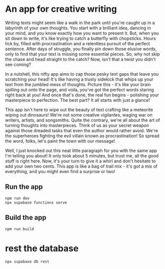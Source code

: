# An app for creative writing

Writing texts might seem like a walk in the park until you're caught up in a labyrinth of your own thoughts. You start with a brilliant idea, dancing in your mind, and you know exactly how you want to present it. But, when you sit down to write, it's like trying to catch a butterfly with chopsticks. Hours tick by, filled with procrastination and a relentless pursuit of the perfect sentence. After days of struggle, you finally pin down those elusive words, only to find that your text is missing some essential pieces. So, why not skip the chase and head straight to the catch? Now, isn't that a twist you didn't see coming?

In a nutshell, this nifty app aims to zap those pesky text gaps that leave you scratching your head! It's like having a trusty sidekick that whips up your text from the jumbled mess of thoughts. Picture this - it's like your brain spilling out onto the page, and voila, you've got the perfect words staring right back at you! And once that's done, the real fun begins - polishing your masterpiece to perfection. The best part? It all starts with just a glance!

This app isn't here to wipe out the beauty of text crafting like a meteorite wiping out dinosaurs! We're not some creative vigilantes, waging war on writers, artists, and songsmiths. Quite the contrary, we're all about the art of turning thoughts into masterpieces. Think of us as your secret weapon against those dreaded tasks that even the author would rather avoid. We're the superheroes fighting the evil villain known as procrastination! So spread the word, folks, let's paint the town with our message!

Well, I just knocked out this neat little paragraph for you with the same app I'm telling you about! It only took about 5 minutes, but trust me, all the good stuff is right here. Now, it's your turn to give it a whirl and don't hesitate to add your own two cents. This app is like a bag of trail mix - it's got a mix of everything, and you might even find a surprise or two!


## Run the app 

```
npm run dev
npx supabase functions serve
```

## Build the app
```
npm run build
```

# rest the database
```
npx supabase db rest
```
